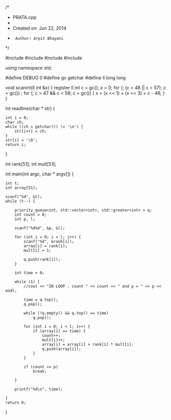 /*
 * PRATA.cpp
 *
 *  Created on: Jun 22, 2014
 *      Author: Arpit Bhayani
 */

#include <queue>
#include <cstdio>
#include <cstdlib>
#include <iostream>

using namespace std;

#define DEBUG 0
#define gc getchar
#define ll long long

void scanint(ll int &x) {
	register ll int c = gc();
	x = 0;
	for (; (c < 48 || c > 57); c = gc())
		;
	for (; c > 47 && c < 58; c = gc()) {
		x = (x << 1) + (x << 3) + c - 48;
	}
}

int readline(char * str) {

	int i = 0;
	char ch;
	while ((ch = getchar()) != '\n') {
		str[i++] = ch;
	}
	str[i] = '\0';
	return i;
}

int rank[51];
int mult[51];

int main(int argc, char * argv[]) {

	int t;
	int array[51];

	scanf("%d", &t);
	while (t--) {

		priority_queue<int, std::vector<int>, std::greater<int> > q;
		int count = 0;
		int p, l;

		scanf("%d%d", &p, &l);

		for (int i = 0; i < l; i++) {
			scanf("%d", &rank[i]);
			array[i] = rank[i];
			mult[i] = 1;

			q.push(rank[i]);
		}

		int time = 0;

		while (1) {
			//cout << "IN LOOP : count " << count << " and p = " << p << endl;

			time = q.top();
			q.pop();

			while (!q.empty() && q.top() == time)
				q.pop();

			for (int i = 0; i < l; i++) {
				if (array[i] == time) {
					count++;
					mult[i]++;
					array[i] = array[i] + rank[i] * mult[i];
					q.push(array[i]);
				}
			}

			if (count >= p)
				break;

		}

		printf("%d\n", time);

	}
	return 0;
}

